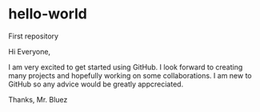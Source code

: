 # hello-world
First repository

Hi Everyone,

I am very excited to get started using GitHub.  I look forward to creating many projects and hopefully working on some collaborations.  I am new to GitHub so any advice would be greatly appcreciated.

Thanks,
Mr. Bluez
